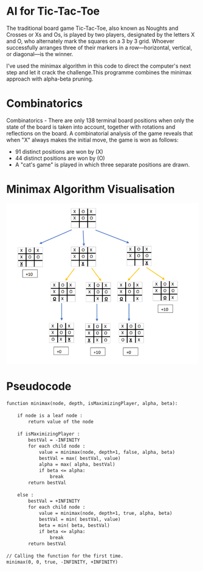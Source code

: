 # AI for Tic-Tac-Toe
The traditional board game Tic-Tac-Toe, also known as Noughts and Crosses or Xs and Os, is played by two players, designated by the letters X and O, who alternately mark the squares on a 3 by 3 grid. Whoever successfully arranges three of their markers in a row—horizontal, vertical, or diagonal—is the winner.

I've used the minimax algorithm in this code to direct the computer's next step and let it crack the challenge.This programme combines the minimax approach with alpha-beta pruning.

# Combinatorics 
Combinatorics - There are only 138 terminal board positions when only the state of the board is taken into account, together with rotations and reflections on the board. A combinatorial analysis of the game reveals that when "X" always makes the initial move, the game is won as follows:

- 91 distinct positions are won by (X)
- 44 distinct positions are won by (O)
- A "cat's game" is played in which three separate positions are drawn.

# Minimax Algorithm Visualisation
![alt text](https://github.com/hetapatel638/tictactoeAI/blob/main/tictactoe.PNG)
# Pseudocode
```
function minimax(node, depth, isMaximizingPlayer, alpha, beta):

    if node is a leaf node :
        return value of the node
    
    if isMaximizingPlayer :
        bestVal = -INFINITY 
        for each child node :
            value = minimax(node, depth+1, false, alpha, beta)
            bestVal = max( bestVal, value) 
            alpha = max( alpha, bestVal)
            if beta <= alpha:
                break
        return bestVal

    else :
        bestVal = +INFINITY 
        for each child node :
            value = minimax(node, depth+1, true, alpha, beta)
            bestVal = min( bestVal, value) 
            beta = min( beta, bestVal)
            if beta <= alpha:
                break
        return bestVal
        
// Calling the function for the first time.
minimax(0, 0, true, -INFINITY, +INFINITY)

```
